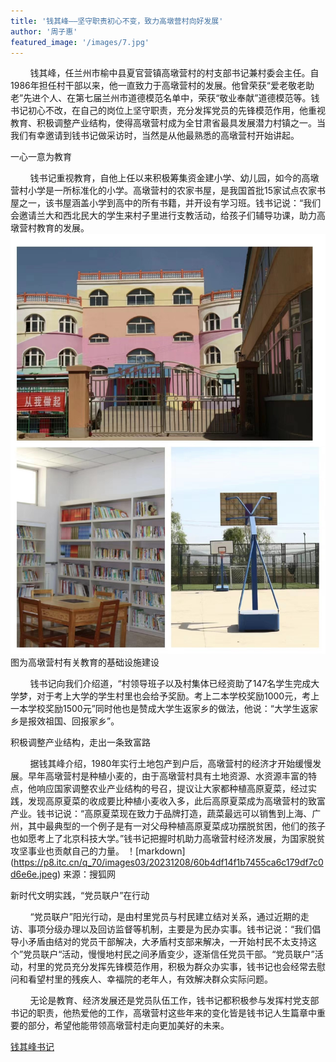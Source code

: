 ```yaml
---
title: '钱其峰——坚守职责初心不变，致力高墩营村向好发展'
author: '周子惠'
featured_image: '/images/7.jpg'
---
```

   
   &nbsp;&nbsp;&nbsp;&nbsp;&nbsp;&nbsp;&nbsp;&nbsp;钱其峰，任兰州市榆中县夏官营镇高墩营村的村支部书记兼村委会主任。自1986年担任村干部以来，他一直致力于高墩营村的发展。他曾荣获“爱老敬老助老”先进个人、在第七届兰州市道德模范名单中，荣获“敬业奉献”道德模范等。钱书记初心不改，在自己的岗位上坚守职责，充分发挥党员的先锋模范作用，他重视教育、积极调整产业结构，使得高墩营村成为全甘肃省最具发展潜力村镇之一。当我们有幸邀请到钱书记做采访时，当然是从他最熟悉的高墩营村开始讲起。

   一心一意为教育

   &nbsp;&nbsp;&nbsp;&nbsp;&nbsp;&nbsp;&nbsp;&nbsp;钱书记重视教育，自他上任以来积极筹集资金建小学、幼儿园，如今的高墩营村小学是一所标准化的小学。高墩营村的农家书屋，是我国首批15家试点农家书屋之一，该书屋涵盖小学到高中的所有书籍，并开设有学习班。钱书记说：“我们会邀请兰大和西北民大的学生来村子里进行支教活动，给孩子们辅导功课，助力高墩营村教育的发展。
   ![markdown](/images/8.jpg)
        图为高墩营村有关教育的基础设施建设

   &nbsp;&nbsp;&nbsp;&nbsp;&nbsp;&nbsp;&nbsp;&nbsp;钱书记向我们介绍道，“村领导班子以及村集体已经资助了147名学生完成大学梦，对于考上大学的学生村里也会给予奖励。考上二本学校奖励1000元，考上一本学校奖励1500元”同时他也是赞成大学生返家乡的做法，他说：“大学生返家乡是报效祖国、回报家乡”。

   积极调整产业结构，走出一条致富路

   &nbsp;&nbsp;&nbsp;&nbsp;&nbsp;&nbsp;&nbsp;&nbsp;据钱其峰介绍，1980年实行土地包产到户后，高墩营村的经济才开始缓慢发展。早年高墩营村是种植小麦的，由于高墩营村具有土地资源、水资源丰富的特点，他响应国家调整农业产业结构的号召，提议让大家都种植高原夏菜，经过实践，发现高原夏菜的收成要比种植小麦收入多，此后高原夏菜成为高墩营村的致富产业。钱书记说：“高原夏菜现在致力于品牌打造，蔬菜最远可以销售到上海、广州，其中最典型的一个例子是有一对父母种植高原夏菜成功摆脱贫困，他们的孩子也如愿考上了北京科技大学。”钱书记把握时机助力高墩营村经济发展，为国家脱贫攻坚事业也贡献自己的力量。
   ！[markdown]
     (https://p8.itc.cn/q_70/images03/20231208/60b4df14f1b7455ca6c179df7c0d6e6e.jpeg)
     来源：搜狐网

   新时代文明实践，“党员联户”在行动

   &nbsp;&nbsp;&nbsp;&nbsp;&nbsp;&nbsp;&nbsp;&nbsp;“党员联户”阳光行动，是由村里党员与村民建立结对关系，通过近期的走访、事项分级办理以及回访监督等机制，主要是为民办实事。钱书记说：“我们倡导小矛盾由结对的党员干部解决，大矛盾村支部来解决，一开始村民不太支持这个”党员联户“活动，慢慢地村民之间矛盾变少，逐渐信任党员干部。“党员联户”活动，村里的党员充分发挥先锋模范作用，积极为群众办实事，钱书记也会经常去慰问和看望村里的残疾人、幸福院的老年人，有效解决群众实际问题。

   &nbsp;&nbsp;&nbsp;&nbsp;&nbsp;&nbsp;&nbsp;&nbsp;无论是教育、经济发展还是党员队伍工作，钱书记都积极参与发挥村党支部书记的职责，他热爱他的工作，高墩营村这些年来的变化皆是钱书记人生篇章中重要的部分，希望他能带领高墩营村走向更加美好的未来。

[钱其峰书记](https://new.qq.com/rain/a/20230628A01AQU00.html)

